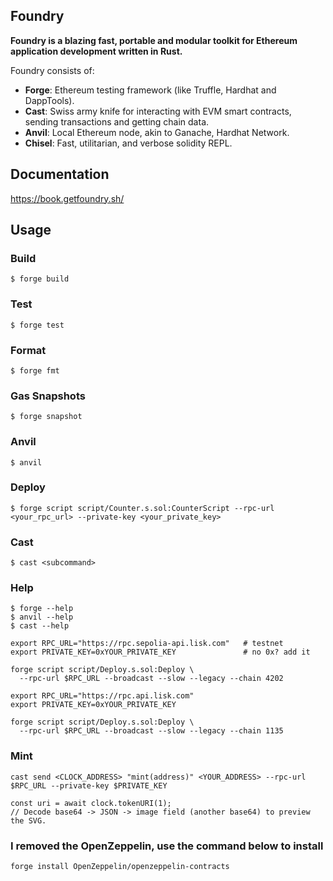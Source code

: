 ## Foundry

**Foundry is a blazing fast, portable and modular toolkit for Ethereum application development written in Rust.**

Foundry consists of:

-   **Forge**: Ethereum testing framework (like Truffle, Hardhat and DappTools).
-   **Cast**: Swiss army knife for interacting with EVM smart contracts, sending transactions and getting chain data.
-   **Anvil**: Local Ethereum node, akin to Ganache, Hardhat Network.
-   **Chisel**: Fast, utilitarian, and verbose solidity REPL.

## Documentation

https://book.getfoundry.sh/

## Usage

### Build

```shell
$ forge build
```

### Test

```shell
$ forge test
```

### Format

```shell
$ forge fmt
```

### Gas Snapshots

```shell
$ forge snapshot
```

### Anvil

```shell
$ anvil
```

### Deploy

```shell
$ forge script script/Counter.s.sol:CounterScript --rpc-url <your_rpc_url> --private-key <your_private_key>
```

### Cast

```shell
$ cast <subcommand>
```

### Help

```shell
$ forge --help
$ anvil --help
$ cast --help
```

```shell
export RPC_URL="https://rpc.sepolia-api.lisk.com"   # testnet
export PRIVATE_KEY=0xYOUR_PRIVATE_KEY               # no 0x? add it

forge script script/Deploy.s.sol:Deploy \
  --rpc-url $RPC_URL --broadcast --slow --legacy --chain 4202
```

```shell
export RPC_URL="https://rpc.api.lisk.com"
export PRIVATE_KEY=0xYOUR_PRIVATE_KEY

forge script script/Deploy.s.sol:Deploy \
  --rpc-url $RPC_URL --broadcast --slow --legacy --chain 1135
```

### Mint
```shell
cast send <CLOCK_ADDRESS> "mint(address)" <YOUR_ADDRESS> --rpc-url $RPC_URL --private-key $PRIVATE_KEY
```

```shell
const uri = await clock.tokenURI(1);
// Decode base64 -> JSON -> image field (another base64) to preview the SVG.
```

### I removed the OpenZeppelin, use the command below to install
```bash
forge install OpenZeppelin/openzeppelin-contracts
```